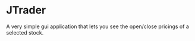 # JTrader
A very simple gui application that lets you see the open/close pricings of a selected stock. 
